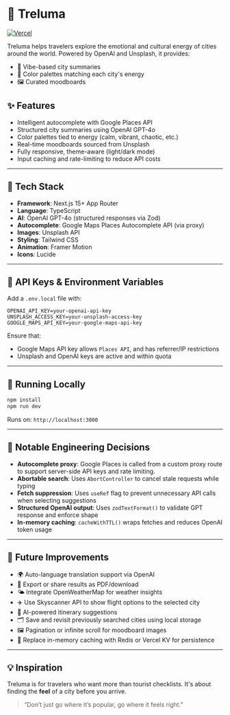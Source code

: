 # 🌆 Treluma

[![Vercel](https://vercelbadge.vercel.app/api/abimbolabakare/treluma)](https://treluma.vercel.app)

Treluma helps travelers explore the emotional and cultural energy of cities around the world. Powered by OpenAI and Unsplash, it provides:

- 🎨 Vibe-based city summaries
- 🌈 Color palettes matching each city's energy
- 🖼️ Curated moodboards

## ✨ Features

- Intelligent autocomplete with Google Places API
- Structured city summaries using OpenAI GPT-4o
- Color palettes tied to energy (calm, vibrant, chaotic, etc.)
- Real-time moodboards sourced from Unsplash
- Fully responsive, theme-aware (light/dark mode)
- Input caching and rate-limiting to reduce API costs

---

## 🧱 Tech Stack

- **Framework**: Next.js 15+ App Router
- **Language**: TypeScript
- **AI**: OpenAI GPT-4o (structured responses via Zod)
- **Autocomplete**: Google Maps Places Autocomplete API (via proxy)
- **Images**: Unsplash API
- **Styling**: Tailwind CSS
- **Animation**: Framer Motion
- **Icons**: Lucide

---

## 🔐 API Keys & Environment Variables

Add a `.env.local` file with:

```env
OPENAI_API_KEY=your-openai-api-key
UNSPLASH_ACCESS_KEY=your-unsplash-access-key
GOOGLE_MAPS_API_KEY=your-google-maps-api-key
```

Ensure that:
- Google Maps API key allows `Places API`, and has referrer/IP restrictions
- Unsplash and OpenAI keys are active and within quota

---

## 🚀 Running Locally

```bash
npm install
npm run dev
```

Runs on: `http://localhost:3000`

---

## 🧠 Notable Engineering Decisions

- **Autocomplete proxy**: Google Places is called from a custom proxy route to support server-side API keys and rate limiting.
- **Abortable search**: Uses `AbortController` to cancel stale requests while typing
- **Fetch suppression**: Uses `useRef` flag to prevent unnecessary API calls when selecting suggestions
- **Structured OpenAI output**: Uses `zodTextFormat()` to validate GPT response and enforce shape
- **In-memory caching**: `cacheWithTTL()` wraps fetches and reduces OpenAI token usage

---

## 🧪 Future Improvements

- 🌍 Auto-language translation support via OpenAI
- 🧳 Export or share results as PDF/download
- 🌤️ Integrate OpenWeatherMap for weather insights
- ✈️ Use Skyscanner API to show flight options to the selected city
- 🧠 AI-powered itinerary suggestions
- 🗂️ Save and revisit previously searched cities using local storage
- 🖼️ Pagination or infinite scroll for moodboard images
- 💾 Replace in-memory caching with Redis or Vercel KV for persistence

---

## 💡 Inspiration

Treluma is for travelers who want more than tourist checklists. It's about finding the **feel** of a city before you arrive.

> “Don’t just go where it’s popular, go where it feels right.”
